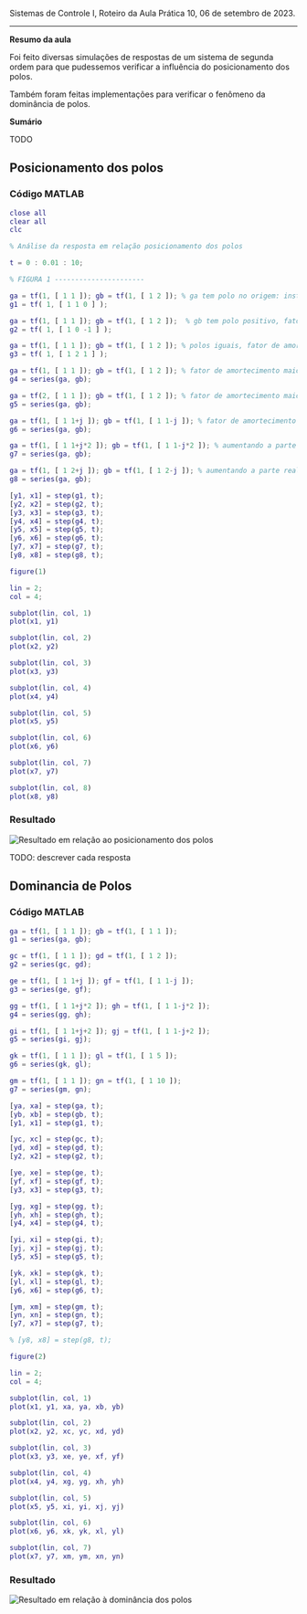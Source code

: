Sistemas de Controle I, Roteiro da Aula Prática 10, 06 de setembro de 2023.

---

**Resumo da aula**

Foi feito diversas simulações de respostas de um sistema de segunda ordem para que pudessemos verificar a influência do posicionamento dos polos.

Também foram feitas implementações para verificar o fenômeno da dominância de polos.

**Sumário**

TODO

## Posicionamento dos polos

### Código MATLAB

```MATLAB
close all
clear all
clc

% Análise da resposta em relação posicionamento dos polos

t = 0 : 0.01 : 10;

% FIGURA 1 ----------------------

ga = tf(1, [ 1 1 ]); gb = tf(1, [ 1 2 ]); % ga tem polo no origem: instável
g1 = tf( 1, [ 1 1 0 ] ); 

ga = tf(1, [ 1 1 ]); gb = tf(1, [ 1 2 ]);  % gb tem polo positivo, fator de amortecimento < 0, instável
g2 = tf( 1, [ 1 0 -1 ] );

ga = tf(1, [ 1 1 ]); gb = tf(1, [ 1 2 ]); % polos iguais, fator de amortecimento = 1, críticamente amortecido
g3 = tf( 1, [ 1 2 1 ] );

ga = tf(1, [ 1 1 ]); gb = tf(1, [ 1 2 ]); % fator de amortecimento maior que 1, super amortecido
g4 = series(ga, gb);

ga = tf(2, [ 1 1 ]); gb = tf(1, [ 1 2 ]); % fator de amortecimento maior que 1, super amortecido
g5 = series(ga, gb);

ga = tf(1, [ 1 1+j ]); gb = tf(1, [ 1 1-j ]); % fator de amortecimento entre 0 e 1, sub amortecido
g6 = series(ga, gb);

ga = tf(1, [ 1 1+j*2 ]); gb = tf(1, [ 1 1-j*2 ]); % aumentando a parte imaginária, aumenta o máximo de pico
g7 = series(ga, gb);

ga = tf(1, [ 1 2+j ]); gb = tf(1, [ 1 2-j ]); % aumentando a parte real, aumenta o amortecimento
g8 = series(ga, gb);

[y1, x1] = step(g1, t);
[y2, x2] = step(g2, t);
[y3, x3] = step(g3, t);
[y4, x4] = step(g4, t);
[y5, x5] = step(g5, t);
[y6, x6] = step(g6, t);
[y7, x7] = step(g7, t);
[y8, x8] = step(g8, t);

figure(1)

lin = 2;
col = 4; 

subplot(lin, col, 1)
plot(x1, y1)

subplot(lin, col, 2)
plot(x2, y2)

subplot(lin, col, 3)
plot(x3, y3)

subplot(lin, col, 4)
plot(x4, y4)

subplot(lin, col, 5)
plot(x5, y5)

subplot(lin, col, 6)
plot(x6, y6)

subplot(lin, col, 7)
plot(x7, y7)

subplot(lin, col, 8)
plot(x8, y8)
```

### Resultado

![Resultado em relação ao posicionamento dos polos](imgs/resultado-1.png)

TODO: descrever cada resposta 

## Dominancia de Polos

### Código MATLAB

```MATLAB
ga = tf(1, [ 1 1 ]); gb = tf(1, [ 1 1 ]);
g1 = series(ga, gb); 

gc = tf(1, [ 1 1 ]); gd = tf(1, [ 1 2 ]);
g2 = series(gc, gd); 

ge = tf(1, [ 1 1+j ]); gf = tf(1, [ 1 1-j ]);
g3 = series(ge, gf); 

gg = tf(1, [ 1 1+j*2 ]); gh = tf(1, [ 1 1-j*2 ]);
g4 = series(gg, gh);

gi = tf(1, [ 1 1+j+2 ]); gj = tf(1, [ 1 1-j+2 ]);
g5 = series(gi, gj);

gk = tf(1, [ 1 1 ]); gl = tf(1, [ 1 5 ]);
g6 = series(gk, gl);

gm = tf(1, [ 1 1 ]); gn = tf(1, [ 1 10 ]);
g7 = series(gm, gn);

[ya, xa] = step(ga, t);
[yb, xb] = step(gb, t);
[y1, x1] = step(g1, t);

[yc, xc] = step(gc, t);
[yd, xd] = step(gd, t);
[y2, x2] = step(g2, t);

[ye, xe] = step(ge, t);
[yf, xf] = step(gf, t);
[y3, x3] = step(g3, t);

[yg, xg] = step(gg, t);
[yh, xh] = step(gh, t);
[y4, x4] = step(g4, t);

[yi, xi] = step(gi, t);
[yj, xj] = step(gj, t);
[y5, x5] = step(g5, t);

[yk, xk] = step(gk, t);
[yl, xl] = step(gl, t);
[y6, x6] = step(g6, t);

[ym, xm] = step(gm, t);
[yn, xn] = step(gn, t);
[y7, x7] = step(g7, t);

% [y8, x8] = step(g8, t);

figure(2)

lin = 2;
col = 4; 

subplot(lin, col, 1)
plot(x1, y1, xa, ya, xb, yb)

subplot(lin, col, 2)
plot(x2, y2, xc, yc, xd, yd)

subplot(lin, col, 3)
plot(x3, y3, xe, ye, xf, yf)

subplot(lin, col, 4)
plot(x4, y4, xg, yg, xh, yh)

subplot(lin, col, 5)
plot(x5, y5, xi, yi, xj, yj)

subplot(lin, col, 6)
plot(x6, y6, xk, yk, xl, yl)

subplot(lin, col, 7)
plot(x7, y7, xm, ym, xn, yn)
```

### Resultado

![Resultado em relação à dominância dos polos](imgs/resultado-2.png)